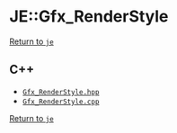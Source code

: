 # JE::Gfx_RenderStyle

[Return to `je`](/docs/je.md)

## C++

- [`Gfx_RenderStyle.hpp`](/src/je/Gfx_RenderStyle.hpp)
- [`Gfx_RenderStyle.cpp`](/src/je/Gfx_RenderStyle.cpp)

[Return to `je`](/docs/je.md)
